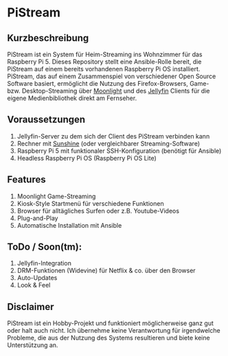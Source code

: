 # PiStream

## Kurzbeschreibung
PiStream ist ein System für Heim-Streaming ins Wohnzimmer für das Raspberry Pi 5. Dieses Repository stellt eine Ansible-Rolle bereit, die PiStream auf einem bereits vorhandenen Raspberry Pi OS installiert. PiStream, das auf einem Zusammenspiel von verschiedener Open Source Software basiert, ermöglicht die Nutzung des Firefox-Browsers, Game- bzw. Desktop-Streaming über [Moonlight](https://moonlight-stream.org/) und des [Jellyfin](https://jellyfin.org) Clients für die eigene Medienbibliothek direkt am Fernseher.

## Voraussetzungen

1. Jellyfin-Server zu dem sich der Client des PiStream verbinden kann
2. Rechner mit [Sunshine](https://app.lizardbyte.dev/Sunshine/) (oder vergleichbarer Streaming-Software)
3. Raspberry Pi 5 mit funktionaler SSH-Konfiguration (benötigt für Ansible)
4. Headless Raspberry Pi OS (Raspberry Pi OS Lite)

## Features

1. Moonlight Game-Streaming
2. Kiosk-Style Startmenü für verschiedene Funktionen
3. Browser für alltägliches Surfen oder z.B. Youtube-Videos
4. Plug-and-Play
5. Automatische Installation mit Ansible

## ToDo / Soon(tm):

1. Jellyfin-Integration
2. DRM-Funktionen (Widevine) für Netflix & co. über den Browser
3. Auto-Updates
4. Look & Feel

## Disclaimer

PiStream ist ein Hobby-Projekt und funktioniert möglicherweise ganz gut oder halt auch nicht. Ich übernehme keine Verantwortung für irgendwelche Probleme, die aus der Nutzung des Systems resultieren und biete keine Unterstützung an. 